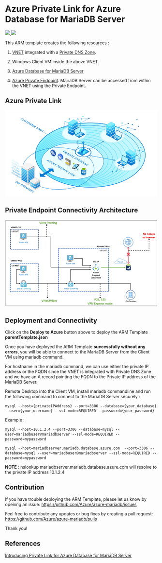 # Azure Private Link for Azure Database for MariaDB Server


<a href="https://portal.azure.com/#create/Microsoft.Template/uri/https%3A%2F%2Fraw.githubusercontent.com%2FAzure%2Fazure-mariadb%2Fmaster%2Farm-templates%2FExampleWithPrivateLink%2FNewServerAndVnet%2Ftemplate.json" target="_blank">
    <img src="http://azuredeploy.net/deploybutton.png" />
</a>
<a href="http://armviz.io/#/?load=https%3A%2F%2Fraw.githubusercontent.com%2FAzure%2Fazure-mariadb%2Fmaster%2Farm-templates%2FExampleWithPrivateLink%2FNewServerAndVnet%2Ftemplate.json" target="_blank">
    <img src="http://armviz.io/visualizebutton.png"/>
</a>

This ARM template creates the following resources : 

1. [VNET](https://docs.microsoft.com/en-us/azure/virtual-network/virtual-networks-overview)
integrated with a [Private DNS Zone](https://docs.microsoft.com/en-us/azure/dns/private-dns-overview). 

2. Windows Client VM inside the above VNET.

3. [Azure Database for MariaDB Server](https://docs.microsoft.com/en-us/azure/mariadb/overview)

4. [Azure Private Endpoint](https://docs.microsoft.com/en-us/azure/private-link/private-endpoint-overview). 
   MariaDB Server can be accessed from within the VNET using the Private Endpoint. 


## Azure Private Link

![Architecture](https://raw.githubusercontent.com/Azure/azure-mariadb/master/arm-templates/ExampleWithPrivateLink/NewServerAndVnet/privatelink.jpg)

## Private Endpoint Connectivity Architecture

![PrivateEndpoint](https://raw.githubusercontent.com/Azure/azure-mariadb/master/arm-templates/ExampleWithPrivateLink/NewServerAndVnet/architecture.jpg)


## Deployment and Connectivity

Click on the **Deploy to Azure** button above to deploy the ARM Template **parentTemplate.json**

Once you have deployed the ARM Template **successfully without any errors**, you will be able to connect to the MariaDB Server from the Client VM using mariadb command. 

For hostname in the mariadb command, we can use either the private IP address or the FQDN since the VNET is integrated with Private DNS Zone and we have an A record pointing the FQDN to the Private IP address of the MariaDB Server. 

Remote Desktop into the Client VM, install mariadb commandline and run the following command to connect to the MariaDB Server securely : 

```
mysql --host={privateIPAddress} --port=3306 --database={your_database} --user={your_username} --ssl-mode=REQUIRED --password={your_password}
```

Example : 

```
mysql --host=10.1.2.4 --port=3306 --database=mysql --user=mariadbuser@mariadbserver --ssl-mode=REQUIRED --password=mypassword
```

```
mysql --host=mariadbserver.mariadb.database.azure.com  --port=3306 --database=mysql --user=mariadbuser@mariadbserver --ssl-mode=REQUIRED --password=mypassword
```

**NOTE** : nslookup mariadbserver.mariadb.database.azure.com will resolve to the private IP address 10.1.2.4 


## Contribution 


If you have trouble deploying the ARM Template, please let us know by opening an issue: https://github.com/Azure/azure-mariadb/issues

Feel free to contribute any updates or bug fixes by creating a pull request: https://github.com/Azure/azure-mariadb/pulls

Thank you!

## References 

[Introducing Private Link for Azure Database for MariaDB Server](https://techcommunity.microsoft.com/t5/azure-database-for-mariadb/introducing-private-link-for-azure-database-for-mariadb-preview/ba-p/1098198)



